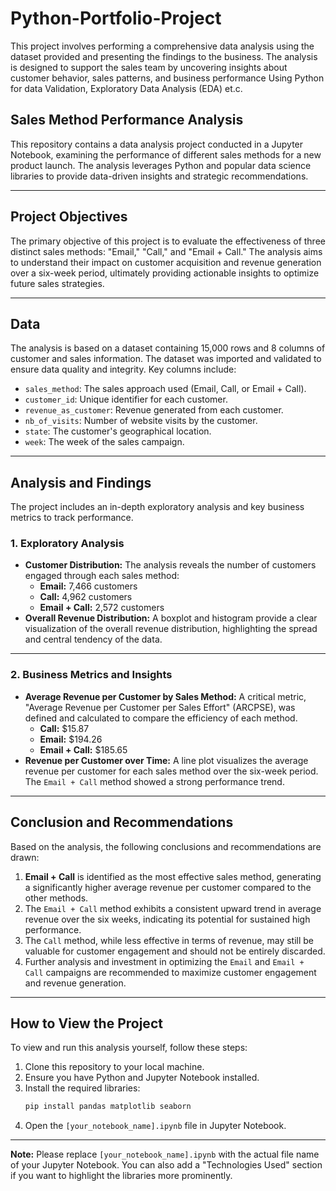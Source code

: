 # Python-Portfolio-Project
This project involves performing a comprehensive data analysis using the dataset provided and presenting the findings to the business. The analysis is designed to support the sales team by uncovering insights about customer behavior, sales patterns, and business performance Using Python for data Validation, Exploratory Data Analysis (EDA) et.c.

## Sales Method Performance Analysis

This repository contains a data analysis project conducted in a Jupyter Notebook, examining the performance of different sales methods for a new product launch. The analysis leverages Python and popular data science libraries to provide data-driven insights and strategic recommendations.

---
## Project Objectives 

The primary objective of this project is to evaluate the effectiveness of three distinct sales methods: "Email," "Call," and "Email + Call." The analysis aims to understand their impact on customer acquisition and revenue generation over a six-week period, ultimately providing actionable insights to optimize future sales strategies.

---
## Data

The analysis is based on a dataset containing 15,000 rows and 8 columns of customer and sales information. The dataset was imported and validated to ensure data quality and integrity. Key columns include:

  - `sales_method`: The sales approach used (Email, Call, or Email + Call).
  - `customer_id`: Unique identifier for each customer.
  - `revenue_as_customer`: Revenue generated from each customer.
  - `nb_of_visits`: Number of website visits by the customer.
  - `state`: The customer's geographical location.
  - `week`: The week of the sales campaign.
---
## Analysis and Findings

The project includes an in-depth exploratory analysis and key business metrics to track performance.

### 1\. Exploratory Analysis

  - **Customer Distribution:** The analysis reveals the number of customers engaged through each sales method:
      - **Email:** 7,466 customers
      - **Call:** 4,962 customers
      - **Email + Call:** 2,572 customers
  - **Overall Revenue Distribution:** A boxplot and histogram provide a clear visualization of the overall revenue distribution, highlighting the spread and central tendency of the data.
---
### 2\. Business Metrics and Insights

  - **Average Revenue per Customer by Sales Method:** A critical metric, "Average Revenue per Customer per Sales Effort" (ARCPSE), was defined and calculated to compare the efficiency of each method.
      - **Call:** $15.87
      - **Email:** $194.26
      - **Email + Call:** $185.65
  - **Revenue per Customer over Time:** A line plot visualizes the average revenue per customer for each sales method over the six-week period. The `Email + Call` method showed a strong performance trend.
---
## Conclusion and Recommendations

Based on the analysis, the following conclusions and recommendations are drawn:

1.  **Email + Call** is identified as the most effective sales method, generating a significantly higher average revenue per customer compared to the other methods.
2.  The `Email + Call` method exhibits a consistent upward trend in average revenue over the six weeks, indicating its potential for sustained high performance.
3.  The `Call` method, while less effective in terms of revenue, may still be valuable for customer engagement and should not be entirely discarded.
4.  Further analysis and investment in optimizing the `Email` and `Email + Call` campaigns are recommended to maximize customer engagement and revenue generation.
---
## How to View the Project

To view and run this analysis yourself, follow these steps:

1.  Clone this repository to your local machine.
2.  Ensure you have Python and Jupyter Notebook installed.
3.  Install the required libraries:
    ```bash
    pip install pandas matplotlib seaborn
    ```
4.  Open the `[your_notebook_name].ipynb` file in Jupyter Notebook.

-----





**Note:** Please replace `[your_notebook_name].ipynb` with the actual file name of your Jupyter Notebook. You can also add a "Technologies Used" section if you want to highlight the libraries more prominently.
